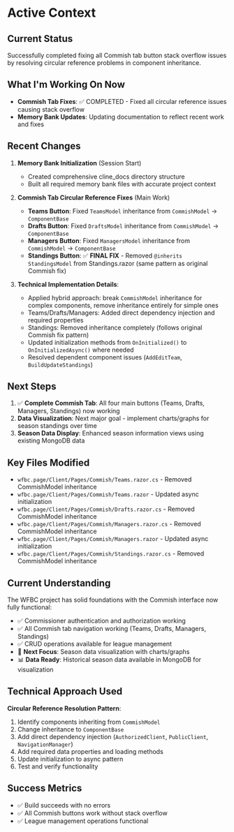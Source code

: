 # Active Context

## Current Status
Successfully completed fixing all Commish tab button stack overflow issues by resolving circular reference problems in component inheritance.

## What I'm Working On Now
- **Commish Tab Fixes**: ✅ COMPLETED - Fixed all circular reference issues causing stack overflow
- **Memory Bank Updates**: Updating documentation to reflect recent work and fixes

## Recent Changes
1. **Memory Bank Initialization** (Session Start)
   - Created comprehensive cline_docs directory structure
   - Built all required memory bank files with accurate project context

2. **Commish Tab Circular Reference Fixes** (Main Work)
   - **Teams Button**: Fixed `TeamsModel` inheritance from `CommishModel` → `ComponentBase`
   - **Drafts Button**: Fixed `DraftsModel` inheritance from `CommishModel` → `ComponentBase`  
   - **Managers Button**: Fixed `ManagersModel` inheritance from `CommishModel` → `ComponentBase`
   - **Standings Button**: ✅ **FINAL FIX** - Removed `@inherits StandingsModel` from Standings.razor (same pattern as original Commish fix)

3. **Technical Implementation Details**:
   - Applied hybrid approach: break `CommishModel` inheritance for complex components, remove inheritance entirely for simple ones
   - Teams/Drafts/Managers: Added direct dependency injection and required properties
   - Standings: Removed inheritance completely (follows original Commish fix pattern)
   - Updated initialization methods from `OnInitialized()` to `OnInitializedAsync()` where needed
   - Resolved dependent component issues (`AddEditTeam`, `BuildUpdateStandings`)

## Next Steps
1. ✅ **Complete Commish Tab**: All four main buttons (Teams, Drafts, Managers, Standings) now working
2. **Data Visualization**: Next major goal - implement charts/graphs for season standings over time
3. **Season Data Display**: Enhanced season information views using existing MongoDB data

## Key Files Modified
- `wfbc.page/Client/Pages/Commish/Teams.razor.cs` - Removed CommishModel inheritance
- `wfbc.page/Client/Pages/Commish/Teams.razor` - Updated async initialization
- `wfbc.page/Client/Pages/Commish/Drafts.razor.cs` - Removed CommishModel inheritance
- `wfbc.page/Client/Pages/Commish/Managers.razor.cs` - Removed CommishModel inheritance
- `wfbc.page/Client/Pages/Commish/Managers.razor` - Updated async initialization
- `wfbc.page/Client/Pages/Commish/Standings.razor.cs` - Removed CommishModel inheritance

## Current Understanding
The WFBC project has solid foundations with the Commish interface now fully functional:
- ✅ Commissioner authentication and authorization working
- ✅ All Commish tab navigation working (Teams, Drafts, Managers, Standings)
- ✅ CRUD operations available for league management
- 🎯 **Next Focus**: Season data visualization with charts/graphs
- 📊 **Data Ready**: Historical season data available in MongoDB for visualization

## Technical Approach Used
**Circular Reference Resolution Pattern**:
1. Identify components inheriting from `CommishModel`
2. Change inheritance to `ComponentBase`
3. Add direct dependency injection (`AuthorizedClient`, `PublicClient`, `NavigationManager`)
4. Add required data properties and loading methods
5. Update initialization to async pattern
6. Test and verify functionality

## Success Metrics
- ✅ Build succeeds with no errors
- ✅ All Commish buttons work without stack overflow
- ✅ League management operations functional
